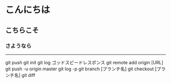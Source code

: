 # こんにちは
## こちらこそ
### さようなら
---
git push
git init
git log
ゴッドスピードレスポンス
git remote add origin [URL]
git push -u origin master
git log -p
git branch [ブランチ名]
git checkout [ブランチ名]
git diff
